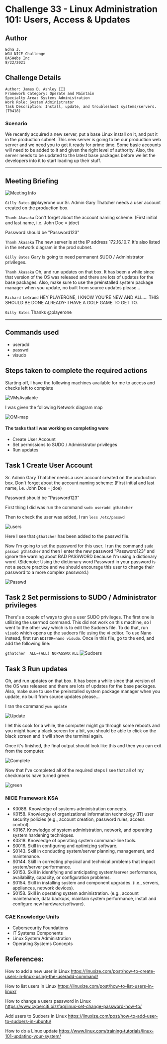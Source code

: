 # Challenge 33 - Linux Administration 101: Users, Access & Updates

## Author
```
Edna J.
WGU NICE Challenge
DASWebs Inc
8/22/2021
```

## Challenge Details
```
Author: James D. Ashley III
Framework Category: Operate and Maintain
Specialty Area: Systems Administration
Work Role: System Administrator
Task Description: Install, update, and troubleshoot systems/servers. (T0418)
```

### Scenario

We recently acquired a new server, put a base Linux install on it, and put it in the production subnet. This new server is going to be our production web server and we need you to get it ready for prime time. Some basic accounts will need to be added to it and given the right level of authority. Also, the server needs to be updated to the latest base packages before we let the developers into it to start loading up their stuff.

-----
## Meeting Briefing

![Meeting Info](./images/meeting.PNG)

`Gilly Bates`
@playerone our Sr. Admin Gary Thatcher needs a user account created on the production box.

`Thanh Akasaka`
Don't forget about the account naming scheme: (First initial and last name, i.e. John Doe = jdoe)

Password should be "Password123"

`Thanh Akasaka`
The new server is at the IP address 172.16.10.7. It's also listed in the network diagram in the prod subnet.

`Gilly Bates`
Gary is going to need permanent SUDO / Administrator privileges.

`Thanh Akasaka`
Oh, and run updates on that box. It has been a while since that version of the OS was released and there are lots of updates for the base packages. Also, make sure to use the preinstalled system package manager when you update, no built from source updates please...

`Richard LeGrand`
HEY PLAYERONE, I KNOW YOU'RE NEW AND ALL....
THIS SHOULD BE DONE ALREADY- I HAVE A GOLF GAME TO GET TO.

`Gilly Bates`
Thanks @playerone



---
## Commands used

 - useradd
 - passwd
 - visudo


## Steps taken to complete the required actions

Starting off, I have the following machines available for me to access and checks left to complete

![VMsAvailable](./images/VMs-available.PNG)

I was given the following Network diagram map

![OM-map](./images/OM-map.jpg)

#### The tasks that I was working on completing were
 - Create User Account
 - Set permissions to SUDO / Administrator privileges
 - Run updates


## Task 1 Create User Account
Sr. Admin Gary Thatcher needs a user account created on the production box.
Don't forget about the account naming scheme: (First initial and last name, i.e. John Doe = jdoe)

Password should be "Password123"

First thing I did was run the command `sudo useradd gthatcher`

 Then to check the user was added, I ran `less /etc/passwd` 

![users](./images/checkUserExists.PNG)

Here I see that `gthatcher` has been added to the passwd file. 

Now I'm going to set the password for this user. I run the command `sudo passwd gthatcher` and then I enter the new password "Password123" and ignore the warning about BAD PASSWORD because I'm using a dictionary word. (Sidenote: Using the dictionary word Password in your password is not a secure practice and we should encourage this user to change their password to a more complex password.)

![Passwd](./images/passwd.PNG)

## Task 2 Set permissions to SUDO / Administrator privileges

There's a couple of ways to give a user SUDO privileges. The first one is utilizing the usermod command. This did not work on this machine, so I went to the other way which is to edit the Sudoers file. To do that, run `visudo` which opens up the sudoers file using the vi editor. To use Nano instead, first run `EDITOR=nano visudo`. Once in this file, go to the end, and add the following line:

`gthatcher  ALL=(ALL) NOPASSWD:ALL`
![Sudoers](./images/EditSudoers.PNG)

## Task 3 Run updates
Oh, and run updates on that box. It has been a while since that version of the OS was released and there are lots of updates for the base packages. Also, make sure to use the preinstalled system package manager when you update, no built from source updates please...

I ran the command 
`yum update`

![Update](./images/yumUpdate.PNG)

I let this cook for a while, the computer might go through some reboots and you might have a black screen for a bit, you should be able to click on the black screen and it will show the terminal again.

Once it's finished, the final output should look like this and then you can exit from the computer.

![Complete](./images/yumComplete.PNG)

Now that I've completed all of the required steps I see that all of my checkmarks have turned green.

![green](./images/finalChecks.PNG)

### NICE Framework KSA

- K0088. Knowledge of systems administration concepts.
- K0158. Knowledge of organizational information technology (IT) user security policies (e.g., account creation, password rules, access control).
- K0167. Knowledge of system administration, network, and operating system hardening techniques.
- K0318. Knowledge of operating system command-line tools.
- S0016. Skill in configuring and optimizing software.
- S0143. Skill in conducting system/server planning, management, and maintenance.
- S0144. Skill in correcting physical and technical problems that impact system/server performance.
- S0153. Skill in identifying and anticipating system/server performance, availability, capacity, or configuration problems.
- S0154. Skill in installing system and component upgrades. (i.e., servers, appliances, network devices).
- S0158. Skill in operating system administration. (e.g., account maintenance, data backups, maintain system performance, install and configure new hardware/software).

### CAE Knowledge Units
- Cybersecurity Foundations
- IT Systems Components
- Linux System Administration
- Operating Systems Concepts

## References:
How to add a new user in Linux
https://linuxize.com/post/how-to-create-users-in-linux-using-the-useradd-command/

How to list users in Linux
https://linuxize.com/post/how-to-list-users-in-linux/

How to change a users password in Linux
https://www.cyberciti.biz/faq/linux-set-change-password-how-to/

Add users to Sudoers in Linux
https://linuxize.com/post/how-to-add-user-to-sudoers-in-ubuntu/

How to do a Linux update
https://www.linux.com/training-tutorials/linux-101-updating-your-system/